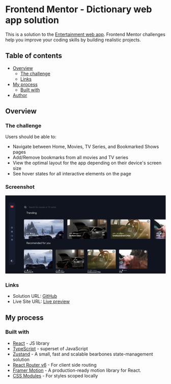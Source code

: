 # Frontend Mentor - Dictionary web app solution

This is a solution to the [Entertainment web app](https://www.frontendmentor.io/challenges/entertainment-web-app-J-UhgAW1X/hub). Frontend Mentor challenges help you improve your coding skills by building realistic projects.

## Table of contents

- [Overview](#overview)
  - [The challenge](#the-challenge)
  - [Links](#links)
- [My process](#my-process)
  - [Built with](#built-with)
- [Author](#author)

## Overview

### The challenge

Users should be able to:

- Navigate between Home, Movies, TV Series, and Bookmarked Shows pages
- Add/Remove bookmarks from all movies and TV series
- View the optimal layout for the app depending on their device's screen size
- See hover states for all interactive elements on the page

### Screenshot

![](./Screenshot-entertainment.png)

### Links

- Solution URL: [GitHub](https://github.com/waldekglaz/fem-entertainment-web-app)
- Live Site URL: [Live preview](https://fem-entertainment.netlify.app/)

## My process

### Built with

- [React](https://reactjs.org/) - JS library
- [TypeScript](https://www.typescriptlang.org/) - superset of JavaScript
- [Zustand](https://github.com/pmndrs/zustand) - A small, fast and scalable bearbones state-management solution
- [React Router v6](https://reactrouter.com/en/main) - For client side routing
- [Framer Motion](https://www.framer.com/motion/) - A production-ready motion library for React.
- [CSS Modules](https://github.com/css-modules/css-modules) - For styles scoped locally
